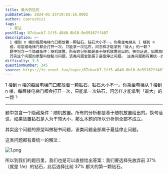 ```yaml
---
title: 最大的钻石
pubDatetime: 2024-01-25T19:03:16.000Z
author: caorushizi
tags:
  - 算法
postSlug: 07cbacb7-1ff5-4840-8b10-0e59167ff407
description: >-
  1 楼到 n 楼的每层电梯门口都放着一颗钻石，钻石大小不一。你乘坐电梯从 1 楼到 n
  楼，每层楼电梯门都会打开一次，只能拿一次钻石，问怎样才能拿到「最大」的一颗？
  题中包含一个隐藏条件：随机放置。所有的分析都是基于随机放置给出的。换句话说，如果放置钻石是人为干预大小，那么本题的所以分析则全部不成立。
  其实这个问题的原型叫做秘书问题，该类问题全部属于最佳停止问题。 这类问题都有着统一的解法： 所以
difficulty: 3.5
questionNumber: 345
source: https://fe.ecool.fun/topic/07cbacb7-1ff5-4840-8b10-0e59167ff407
---
```


1 楼到 n 楼的每层电梯门口都放着一颗钻石，钻石大小不一。你乘坐电梯从 1 楼到 n 楼，每层楼电梯门都会打开一次，只能拿一次钻石，问怎样才能拿到「最大」的一颗？

---

题中包含一个隐藏条件：随机放置。所有的分析都是基于随机放置给出的。换句话说，如果放置钻石是人为干预大小，那么本题的所以分析则全部不成立。

其实这个问题的原型叫做秘书问题，该类问题全部属于最佳停止问题。

这类问题都有着统一的解法：

![1.png](https://static.ecool.fun//article/c06d257d-5e46-455b-a847-84909da792ea.png)

所以到我们的题目里，我们也是可以直接给出答案：我们要选择先放弃前 37%（就是 1/e）的钻石，此后选择比前 37% 都大的第一颗钻石。
